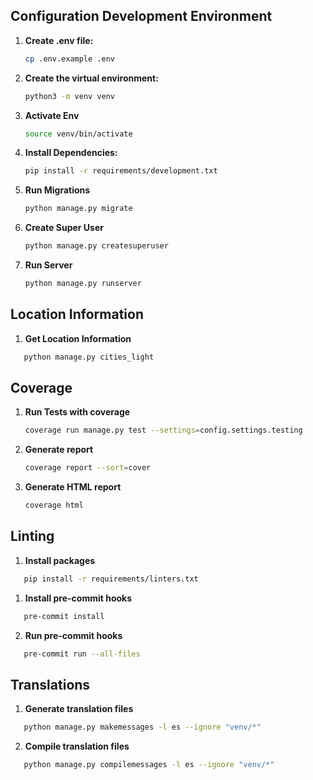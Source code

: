 ## Configuration Development Environment

1. **Create .env file:**
   ```bash
   cp .env.example .env
   ```

2. **Create the virtual environment:**
   ```bash
   python3 -m venv venv
   ```

3. **Activate Env**
   ```bash
   source venv/bin/activate
   ```

4. **Install Dependencies:**
   ```bash
   pip install -r requirements/development.txt
   ```

5. **Run Migrations**
   ```bash
   python manage.py migrate
   ```

6. **Create Super User**
   ```bash
   python manage.py createsuperuser
   ```

7. **Run Server**
   ```bash
   python manage.py runserver
   ```

## Location Information

1. **Get Location Information**
```bash
   python manage.py cities_light
```

## Coverage

1. **Run Tests with coverage**
   ```bash
   coverage run manage.py test --settings=config.settings.testing
   ```

2. **Generate report**
   ```bash
   coverage report --sort=cover
   ```

3. **Generate HTML report**
   ```bash
   coverage html
   ```

## Linting

1. **Install packages**
```bash
   pip install -r requirements/linters.txt
```

1. **Install pre-commit hooks**
```bash
   pre-commit install
```

2. **Run pre-commit hooks**
```bash
   pre-commit run --all-files
```

## Translations

1. **Generate translation files**
```bash
   python manage.py makemessages -l es --ignore "venv/*"
```

2. **Compile translation files**
```bash
   python manage.py compilemessages -l es --ignore "venv/*"
```
